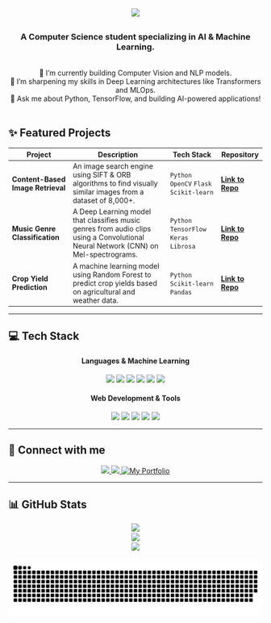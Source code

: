 <h1 align="center">
  <img src="https://readme-typing-svg.herokuapp.com/?font=Righteous&size=35¢er=true&vCenter=true&width=500&height=70&duration=4000&lines=Hi+There!+👋;+I'm+Keshav+Agrawal!;" />
</h1>

<!-- 💡 CHANGE THIS: Your new branding. Focus on AI/ML. -->
<h3 align="center">A Computer Science student specializing in AI & Machine Learning.</h3>

<br/>

<!-- 💡 CHANGE THIS: Make it more active and specific to your goals. -->
<div align="center">
  🔭 I’m currently building Computer Vision and NLP models. <br> 
  🌱 I’m sharpening my skills in Deep Learning architectures like Transformers and MLOps. <br>
  💬 Ask me about Python, TensorFlow, and building AI-powered applications!
</div>

<br/>

<!-- 💡 NEW SECTION: This is the most important addition. Showcase your best work! -->
## ✨ Featured Projects

| Project | Description | Tech Stack | Repository |
|---|---|---|---|
| **Content-Based Image Retrieval** | An image search engine using SIFT & ORB algorithms to find visually similar images from a dataset of 8,000+. | `Python` `OpenCV` `Flask` `Scikit-learn` | [**Link to Repo**](https://github.com/keshav6740/Content-Based-Image-Retrieval) |
| **Music Genre Classification** | A Deep Learning model that classifies music genres from audio clips using a Convolutional Neural Network (CNN) on Mel-spectrograms. | `Python` `TensorFlow` `Keras` `Librosa` | [**Link to Repo**](https://github.com/keshav6740/Music-Genre-Classification) |
| **Crop Yield Prediction** | A machine learning model using Random Forest to predict crop yields based on agricultural and weather data. | `Python` `Scikit-learn` `Pandas` | [**Link to Repo**](https://github.com/keshav6740/Crop-Yield-Prediction-ML) |

<hr/>

## 💻 Tech Stack

<div align="center">
  <h4>Languages & Machine Learning</h4>
  <p>
    <img src="https://img.shields.io/badge/Python-3776AB?style=for-the-badge&logo=python&logoColor=white" />
    <img src="https://img.shields.io/badge/TensorFlow-FF6F00?style=for-the-badge&logo=tensorflow&logoColor=white" />
    <img src="https://img.shields.io/badge/scikit--learn-F7931E?style=for-the-badge&logo=scikit-learn&logoColor=white" />
    <img src="https://img.shields.io/badge/OpenCV-5C3EE8?style=for-the-badge&logo=opencv&logoColor=white" />
    <img src="https://img.shields.io/badge/C%2B%2B-00599C?style=for-the-badge&logo=c%2B%2B&logoColor=white" />
    <img src="https://img.shields.io/badge/SQL-4479A1?style=for-the-badge&logo=postgresql&logoColor=white" />
  </p>
  <h4>Web Development & Tools</h4>
  <p>
    <img src="https://img.shields.io/badge/Node.js-339933?style=for-the-badge&logo=nodedotjs&logoColor=white" />
    <img src="https://img.shields.io/badge/React-61DAFB?style=for-the-badge&logo=react&logoColor=black" />
    <img src="https://img.shields.io/badge/Flask-000000?style=for-the-badge&logo=flask&logoColor=white" />
    <img src="https://img.shields.io/badge/Git-F05032?style=for-the-badge&logo=git&logoColor=white" />
    <img src="https://img.shields.io/badge/GitHub-181717?style=for-the-badge&logo=github&logoColor=white" />
  </p>
</div>

<hr/>

## 🔗 Connect with me

<div align="center">
  <a href="mailto:keshavanjaniagrawal@gmail.com">
    <img src="https://img.shields.io/badge/Gmail-333333?style=for-the-badge&logo=gmail&logoColor=red" />
  </a>
  <a href="https://www.linkedin.com/in/keshav-agrawal-sde" target="_blank"> <!-- Corrected your LinkedIn URL -->
    <img src="https://img.shields.io/badge/LinkedIn-0077B5?style=for-the-badge&logo=linkedin&logoColor=white" />
  </a>
  <a href="https://keshav-portfolio-inky.vercel.app/">
    <!-- 💡 FIX: Corrected the portfolio badge to be more generic -->
    <img alt="My Portfolio" src="https://img.shields.io/badge/Portfolio-000000?style=for-the-badge&logo=vercel&logoColor=white">
  </a>
</div>

<hr/>

## 📊 GitHub Stats

<div align="center">
  <img src="https://github-readme-stats.vercel.app/api?username=keshav6740&theme=dark&hide_border=false&include_all_commits=true&count_private=true" /><br/>
  <img src="https://github-readme-streak-stats.herokuapp.com/?user=keshav6740&theme=dark&hide_border=false" /><br/>
  <img src="https://github-readme-stats.vercel.app/api/top-langs/?username=keshav6740&theme=dark&hide_border=false&include_all_commits=true&count_private=true&layout=compact" />
</div>

<br/>

<div align="center">
<picture>
  <source media="(prefers-color-scheme: dark)" srcset="https://raw.githubusercontent.com/keshav6740/keshav6740/output/github-snake-dark.svg" />
  <source media="(prefers-color-scheme: light)" srcset="https://raw.githubusercontent.com/keshav6740/keshav6740/output/github-snake.svg" />
  <img alt="github-snake" src="https://raw.githubusercontent.com/keshav6740/keshav6740/output/github-snake.svg" />
</picture>
</div>

